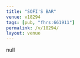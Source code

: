 ```yaml
---
title: "SOFI'S BAR"
venue: v18294
tags: [pub, "fhrs:661911"]
permalink: /v/18294/
layout: venue
---
```

null
